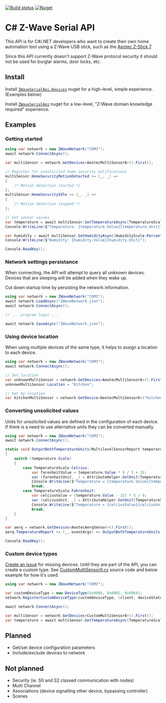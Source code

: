 [![Build status](https://dev.azure.com/martin-repo/ZWaveSerialApi/_apis/build/status/ZWaveSerialApi)](https://dev.azure.com/martin-repo/ZWaveSerialApi/_build/latest?definitionId=1)
[![Nuget](https://img.shields.io/nuget/vpre/ZWaveSerialApi.Devices?logo=nuget)](https://www.nuget.org/packages/ZWaveSerialApi.Devices)

# C# Z-Wave Serial API

This API is for C#/.NET developers who want to create their own home automation tool using a Z-Wave USB stick, such as the [Aeotec Z-Stick 7](https://aeotec.com/z-wave-usb-stick/z-stick-7.html).

Since this API currently doesn't support Z-Wave protocol security it should not be used for burglar alarms, door locks, etc.

## Install

Install [`ZWaveSerialApi.Devices`](https://www.nuget.org/packages/ZWaveSerialApi.Devices) nuget for a high-level, simple experience. (Examples below)

Install [`ZWaveSerialApi`](https://www.nuget.org/packages/ZWaveSerialApi) nuget for a low-level, "Z-Wave domain knowledge required" experience.

## Examples

### Getting started
```cs
using var network = new ZWaveNetwork("COM3");
await network.ConnectAsync();

var multiSensor = network.GetDevices<AeotecMultiSensor6>().First();

// Register for unsolicited home security notifications
multiSensor.HomeSecurityMotionDetected += (_, _) =>
{
    /* Motion detection started */
};
multiSensor.HomeSecurityIdle += (_, _) =>
{
    /* Motion detection stopped */
};

// Get sensor values
var temperature = await multiSensor.GetTemperatureAsync(TemperatureScale.Celcius);
Console.WriteLine($"Temperature: {temperature.Value}{temperature.Unit}");

var humidity = await multiSensor.GetHumidityAsync(HumidityScale.Percentage);
Console.WriteLine($"Humidity: {humidity.Value}{humidity.Unit}");

Console.ReadKey();
```
### Network settings persistance
When connecting, the API will attempt to query all unknown devices. Devices that are sleeping will be added when they wake up.

Cut down startup time by persisting the network information.
```cs
using var network = new ZWaveNetwork("COM3");
await network.LoadAsync("ZWaveNetwork.json");
await network.ConnectAsync();

// ... program logic ...

await network.SaveAsync("ZWaveNetwork.json");
```

### Using device location
When using multiple devices of the same type, it helps to assign a location to each device.
```cs
using var network = new ZWaveNetwork("COM3");
await network.ConnectAsync();

// Set location
var unknownMultiSensor = network.GetDevices<AeotecMultiSensor6>().First();
unknownMultiSensor.Location = "Kitchen";

// Get by location
var kitchenMultiSensor = network.GetDevice<AeotecMultiSensor6>("Kitchen");
```

### Converting unsolicited values
Units for unsolicited values are defined in the configuration of each device. If there is a need to use alternative units they can be converted manually.
```cs
using var network = new ZWaveNetwork("COM3");
await network.ConnectAsync();

static void OutputBothTemperatureUnits(MultilevelSensorReport temperature)
{
    switch (temperature.Scale)
    {
        case TemperatureScale.Celcius:
            var farenheitValue = temperature.Value * 9 / 5 + 32;
            var (farenheitUnit, _) = AttributeHelper.GetUnit(TemperatureScale.Fahrenheit);
            Console.WriteLine($"Temperature = {temperature.Value}{temperature.Unit} / {farenheitValue}{farenheitUnit}");
            break;
        case TemperatureScale.Fahrenheit:
            var celciusValue = (temperature.Value - 32) * 5 / 9;
            var (celciusUnit, _) = AttributeHelper.GetUnit(TemperatureScale.Fahrenheit);
            Console.WriteLine($"Temperature = {celciusValue}{celciusUnit} / {temperature.Value}{temperature.Unit}");
            break;
    }
}

var aerq = network.GetDevices<AeotecAerqSensor>().First();
aerq.TemperatureReport += (_, eventArgs) => OutputBothTemperatureUnits(eventArgs.Report);

Console.ReadKey();
```

### Custom device types
[Create an issue](https://github.com/martin-repo/zwaveserialapi/issues) for missing devices. Until they are part of the API, you can create a custom type. See [CustomMultiSensor6.cs](https://github.com/martin-repo/zwaveserialapi/blob/main/src/DeveloperTest/CustomMultiSensor6.cs) source code and below example for how it's used.
```cs
using var network = new ZWaveNetwork("COM3");

var customDeviceType = new DeviceType(0x0086, 0x0002, 0x0064);
network.RegisterCustomDeviceType(customDeviceType, (client, deviceState) => new CustomMultiSensor6(client, deviceState));

await network.ConnectAsync();

var multiSensor = network.GetDevices<CustomMultiSensor6>().First();
var temperature = await multiSensor.GetTemperatureAsync(TemperatureScale.Celcius);
```

## Planned
- Get/set device configuration parameters
- Include/exclude devices to network

## Not planned
- Security (ie. S0 and S2 classed communication with nodes)
- Multi Channel
- Associations (device signalling other device, bypassing controller)
- Scenes
